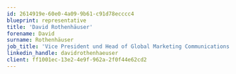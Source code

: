```yaml
---
id: 2614919e-60e0-4a09-9b61-c91d78ecccc4
blueprint: representative
title: 'David Rothenhäuser'
forename: David
surname: Rothenhäuser
job_title: 'Vice President und Head of Global Marketing Communications'
linkedin_handle: davidrothenhaeuser
client: ff1001ec-13e2-4e9f-962a-2f0f44e62cd2
---
```

